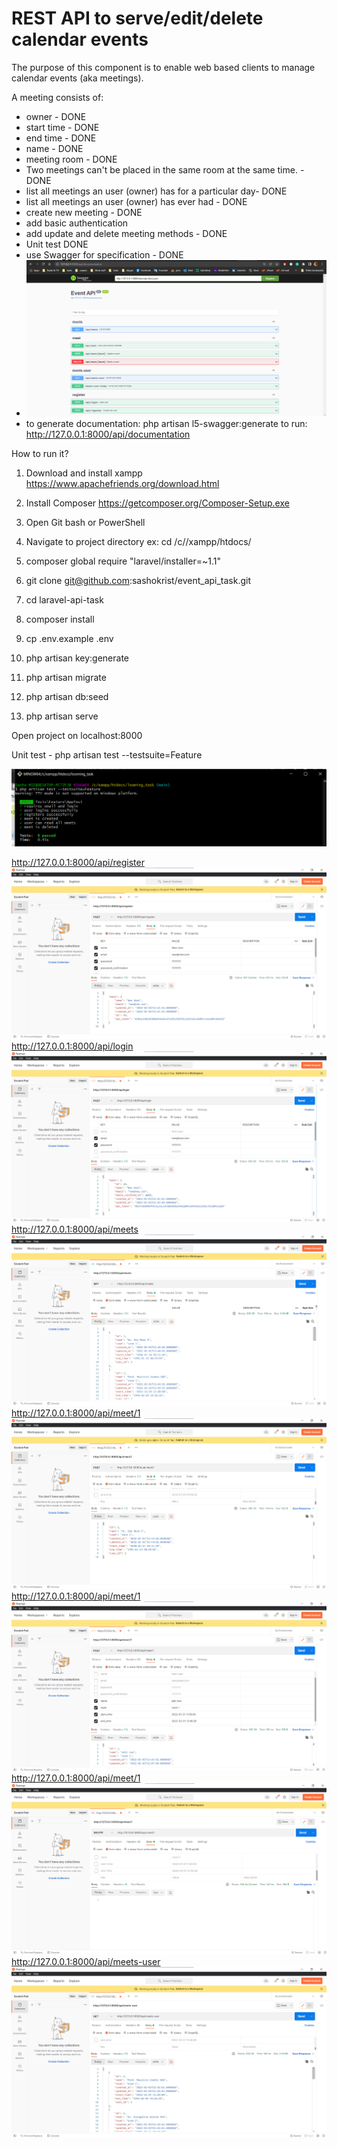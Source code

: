 # REST API to serve/edit/delete calendar events

The purpose of this component is to enable web based clients to manage calendar events (aka meetings).

A meeting consists of:
- owner - DONE
- start time - DONE
- end time - DONE
- name - DONE
- meeting room - DONE
- Two meetings can't be placed in the same room at the same time. - DONE
- list all meetings an user (owner) has for a particular day- DONE
- list all meetings an user (owner) has ever had - DONE
- create new meeting - DONE
- add basic authentication
- add update and delete meeting methods - DONE
- Unit test DONE
- use Swagger for specification - DONE
- ![img_9.png](img_9.png)
- to generate documentation: php artisan l5-swagger:generate to run: http://127.0.0.1:8000/api/documentation


How to run it?

1. Download and install xampp https://www.apachefriends.org/download.html

2. Install Composer https://getcomposer.org/Composer-Setup.exe

3. Open Git bash or PowerShell

4. Navigate to project directory ex: cd /c//xampp/htdocs/

5. composer global require "laravel/installer=~1.1"

6. git clone git@github.com:sashokrist/event_api_task.git

7. cd laravel-api-task

8. composer install

9. cp .env.example .env

10. php artisan key:generate

11. php artisan migrate

12. php artisan db:seed

13. php artisan serve

Open project on localhost:8000

Unit test -  php artisan test --testsuite=Feature

![img_10.png](img_10.png)

http://127.0.0.1:8000/api/register ![img.png](img.png) http://127.0.0.1:8000/api/login ![img_1.png](img_1.png) http://127.0.0.1:8000/api/meets ![img_2.png](img_2.png) http://127.0.0.1:8000/api/meet/1 ![img_3.png](img_3.png) http://127.0.0.1:8000/api/meet/1 ![img_4.png](img_4.png) http://127.0.0.1:8000/api/meet/1 ![img_5.png](img_5.png) http://127.0.0.1:8000/api/meets-user ![img_6.png](img_6.png)
